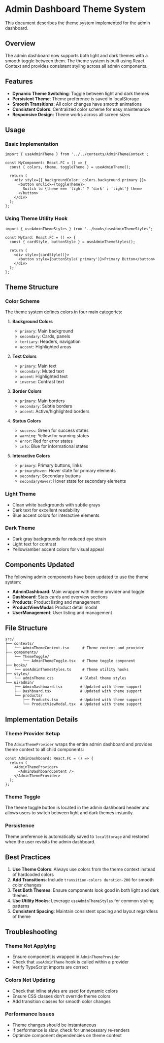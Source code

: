 # Admin Dashboard Theme System

This document describes the theme system implemented for the admin dashboard.

## Overview

The admin dashboard now supports both light and dark themes with a smooth toggle between them. The theme system is built using React Context and provides consistent styling across all admin components.

## Features

- **Dynamic Theme Switching**: Toggle between light and dark themes
- **Persistent Theme**: Theme preference is saved in localStorage
- **Smooth Transitions**: All color changes have smooth animations
- **Consistent Colors**: Centralized color scheme for easy maintenance
- **Responsive Design**: Theme works across all screen sizes

## Usage

### Basic Implementation

```tsx
import { useAdminTheme } from '../../contexts/AdminThemeContext';

const MyComponent: React.FC = () => {
  const { colors, theme, toggleTheme } = useAdminTheme();
  
  return (
    <div style={{ backgroundColor: colors.background.primary }}>
      <button onClick={toggleTheme}>
        Switch to {theme === 'light' ? 'dark' : 'light'} theme
      </button>
    </div>
  );
};
```

### Using Theme Utility Hook

```tsx
import { useAdminThemeStyles } from '../hooks/useAdminThemeStyles';

const MyCard: React.FC = () => {
  const { cardStyle, buttonStyle } = useAdminThemeStyles();
  
  return (
    <div style={cardStyle()}>
      <button style={buttonStyle('primary')}>Primary Button</button>
    </div>
  );
};
```

## Theme Structure

### Color Scheme

The theme system defines colors in four main categories:

1. **Background Colors**
   - `primary`: Main background
   - `secondary`: Cards, panels
   - `tertiary`: Headers, navigation
   - `accent`: Highlighted areas

2. **Text Colors**
   - `primary`: Main text
   - `secondary`: Muted text
   - `accent`: Highlighted text
   - `inverse`: Contrast text

3. **Border Colors**
   - `primary`: Main borders
   - `secondary`: Subtle borders
   - `accent`: Active/highlighted borders

4. **Status Colors**
   - `success`: Green for success states
   - `warning`: Yellow for warning states
   - `error`: Red for error states
   - `info`: Blue for informational states

5. **Interactive Colors**
   - `primary`: Primary buttons, links
   - `primaryHover`: Hover state for primary elements
   - `secondary`: Secondary buttons
   - `secondaryHover`: Hover state for secondary elements

### Light Theme

- Clean white backgrounds with subtle grays
- Dark text for excellent readability
- Blue accent colors for interactive elements

### Dark Theme

- Dark gray backgrounds for reduced eye strain
- Light text for contrast
- Yellow/amber accent colors for visual appeal

## Components Updated

The following admin components have been updated to use the theme system:

- **AdminDashboard**: Main wrapper with theme provider and toggle
- **Dashboard**: Stats cards and overview sections
- **Products**: Product listing and management
- **ProductViewModal**: Product detail modal
- **UserManagement**: User listing and management

## File Structure

```
src/
├── contexts/
│   └── AdminThemeContext.tsx      # Theme context and provider
├── components/
│   └── ThemeToggle/
│       └── AdminThemeToggle.tsx   # Theme toggle component
├── hooks/
│   └── useAdminThemeStyles.ts     # Theme utility hooks
├── styles/
│   └── adminTheme.css            # Global theme styles
└── ui/admin/
    ├── AdminDashboard.tsx        # Updated with theme support
    ├── Dashboard.tsx             # Updated with theme support
    └── products/
        ├── Products.tsx          # Updated with theme support
        └── ProductViewModal.tsx  # Updated with theme support
```

## Implementation Details

### Theme Provider Setup

The `AdminThemeProvider` wraps the entire admin dashboard and provides theme context to all child components:

```tsx
const AdminDashboard: React.FC = () => {
  return (
    <AdminThemeProvider>
      <AdminDashboardContent />
    </AdminThemeProvider>
  );
};
```

### Theme Toggle

The theme toggle button is located in the admin dashboard header and allows users to switch between light and dark themes instantly.

### Persistence

Theme preference is automatically saved to `localStorage` and restored when the user revisits the admin dashboard.

## Best Practices

1. **Use Theme Colors**: Always use colors from the theme context instead of hardcoded colors
2. **Add Transitions**: Include `transition-colors duration-200` for smooth color changes
3. **Test Both Themes**: Ensure components look good in both light and dark themes
4. **Use Utility Hooks**: Leverage `useAdminThemeStyles` for common styling patterns
5. **Consistent Spacing**: Maintain consistent spacing and layout regardless of theme

## Troubleshooting

### Theme Not Applying

- Ensure component is wrapped in `AdminThemeProvider`
- Check that `useAdminTheme` hook is called within a provider
- Verify TypeScript imports are correct

### Colors Not Updating

- Check that inline styles are used for dynamic colors
- Ensure CSS classes don't override theme colors
- Add transition classes for smooth color changes

### Performance Issues

- Theme changes should be instantaneous
- If performance is slow, check for unnecessary re-renders
- Optimize component dependencies on theme context